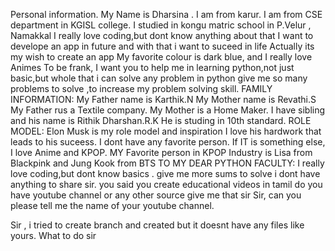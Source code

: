 Personal information.
My Name is Dharsina .
I am from karur.
I am from CSE department in KGISL college.
I studied in kongu matric school in P.Velur , Namakkal
I really love coding,but dont know anything about that
I want to develope an app in future and with that i want to suceed in life
Actually its my wish to create an app
My favorite colour is dark blue, and I really love Animes
To be frank, I want you to help me in learning python,not just basic,but whole that i can solve any problem in python
give me so many problems to solve ,to increase my problem solving skill.
FAMILY INFORMATION:
My Father name is Karthik.N
My Mother name is Revathi.S
My Father rus a Textile company.
My Mother is a Home Maker.
I have sibling and his name is Rithik Dharshan.R.K
He is studing in 10th standard.
ROLE MODEL:
Elon Musk is my role model and inspiration 
I love his hardwork that leads to his suceess.
I dont have any favorite person.
If IT is something else, I love Anime and KPOP.
MY Favorite person in KPOP Industry is Lisa from Blackpink and Jung Kook from BTS
TO MY DEAR PYTHON FACULTY:
I really love coding,but dont know basics .
give me more sums to solve 
i dont have anything to share sir.
you said you create educational videos in tamil
do you have youtube channel or any other source
give me that sir
Sir, can you please tell me the name of your youtube channel.


Sir , i tried to create branch and created but it doesnt have any files like yours. What to do sir
